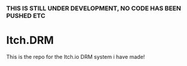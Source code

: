 ### THIS IS STILL UNDER DEVELOPMENT, NO CODE HAS BEEN PUSHED ETC
# Itch.DRM
This is the repo for the Itch.io DRM system i have made!
